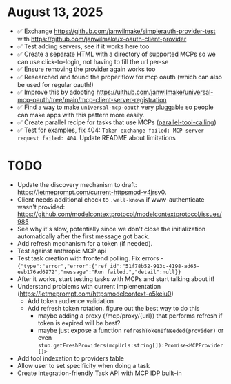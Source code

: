 # August 13, 2025

- ✅ Exchange https://github.com/janwilmake/simplerauth-provider-test with https://github.com/janwilmake/x-oauth-client-provider
- ✅ Test adding servers, see if it works here too
- ✅ Create a separate HTML with a directory of supported MCPs so we can use click-to-login, not having to fill the url per-se
- ✅ Ensure removing the provider again works too
- ✅ Researched and found the proper flow for mcp oauth (which can also be used for regular oauth!)
- ✅ Improve this by adopting https://uithub.com/janwilmake/universal-mcp-oauth/tree/main/mcp-client-server-registration
- ✅ Find a way to make `universal-mcp-oauth` very pluggable so people can make apps with this pattern more easily.
- ✅ Create parallel recipe for tasks that use MCPs ([parallel-tool-calling](examples/parallel-tool-calling/))
- ✅ Test for examples, fix 404: `Token exchange failed: MCP server request failed: 404`. Update README about limitations

# TODO

- Update the discovery mechanism to draft: https://letmeprompt.com/current-httpsmod-v4jrsv0.
- Client needs additional check to `.well-known` if www-authenticate wasn't provided: https://github.com/modelcontextprotocol/modelcontextprotocol/issues/985
- See why it's slow, potentially since we don't close the initialization automatically after the first message got back.
- Add refresh mechanism for a token (if needed).
- Test against anthropic MCP api
- Test task creation with frontend polling. Fix errors - `{"type":"error","error":{"ref_id":"51f78b52-913c-4198-ad65-eeb176ad6972","message":"Run failed.","detail":null}}`
- After it works, start testing tasks with MCPs and start talking about it!
- Understand problems with current implementation (https://letmeprompt.com/httpsmodelcontext-o5keiu0)
  - Add token audience validation
  - Add refresh token rotation. figure out the best way to do this
    - maybe adding a proxy (/mcp/proxy/{url}) that performs refresh if token is expired will be best?
    - maybe just expose a function `refreshTokenIfNeeded(provider)` or even `stub.getFreshProviders(mcpUrls:string[]):Promise<MCPProvider[]>`
- Add tool indexation to providers table
- Allow user to set specificity when doing a task
- Create Integration-friendly Task API with MCP IDP built-in
